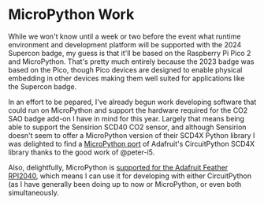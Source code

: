 # MicroPython Work

While we won't know until a week or two before the event what runtime environment and development platform will be supported with the 2024 Supercon badge, my guess is that it'll be based on the Raspberry Pi Pico 2 and MicroPython.  That's pretty much entirely because the 2023 badge was based on the Pico, though Pico devices are designed to enable physical embedding in other devices making them well suited for applications like the Supercon badge.

In an effort to be pepared, I've already begun work developing software that could run on MicroPython and support the hardware required for the CO2 SAO badge add-on I have in mind for this year.  Largely that means being able to support the Sensirion SCD40 CO2 sensor, and although Sensirion doesn't seem to offer a MicroPython version of their SCD4X Python library I was delighted to find a [MicroPython port](https://github.com/peter-l5/MicroPython_SCD4X) of Adafruit's CircuitPython SCD4X library thanks to the good work of @peter-i5.

Also, delightfully, MicroPython is [supported for the Adafruit Feather RPI2040](https://micropython.org/download/ADAFRUIT_FEATHER_RP2040/), which means I can use it for developing with either CircuitPython (as I have generally been doing up to now or MicroPython, or even both simultaneously.